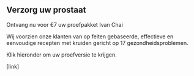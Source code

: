 ## Verzorg uw prostaat

Ontvang nu voor €7 uw proefpakket Ivan Chai 

Wij voorzien onze klanten van op feiten gebaseerde, effectieve en eenvoudige recepten met kruiden gericht op 17 gezondheidsproblemen.

Klik hieronder om uw proefversie te krijgen.

[link]


